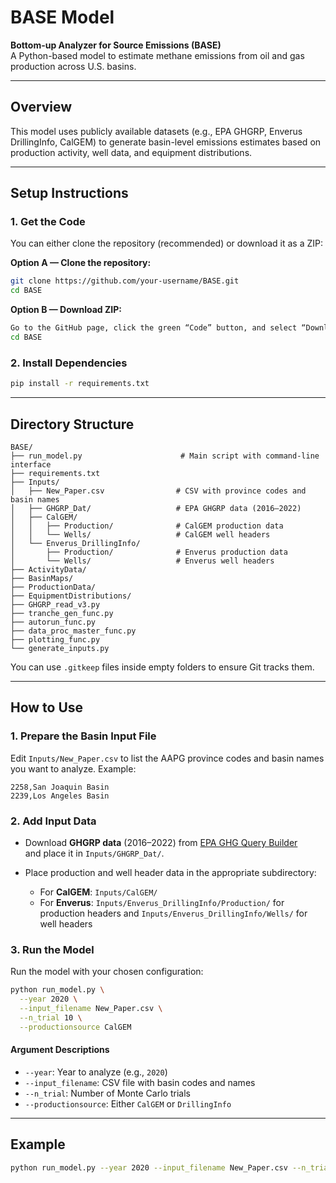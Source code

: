 # BASE Model

**Bottom-up Analyzer for Source Emissions (BASE)**  
A Python-based model to estimate methane emissions from oil and gas production across U.S. basins.

---

## Overview

This model uses publicly available datasets (e.g., EPA GHGRP, Enverus DrillingInfo, CalGEM) to generate basin-level emissions estimates based on production activity, well data, and equipment distributions.

---

## Setup Instructions
### 1. Get the Code

You can either clone the repository (recommended) or download it as a ZIP:

**Option A — Clone the repository:**

```bash
git clone https://github.com/your-username/BASE.git
cd BASE
```

**Option B — Download ZIP:**

```bash
Go to the GitHub page, click the green “Code” button, and select “Download ZIP.” Then unzip and open the folder.
cd BASE
```


### 2. Install Dependencies

```bash
pip install -r requirements.txt
```

---

## Directory Structure

```
BASE/
├── run_model.py                      # Main script with command-line interface
├── requirements.txt
├── Inputs/
│   ├── New_Paper.csv                # CSV with province codes and basin names
│   ├── GHGRP_Dat/                   # EPA GHGRP data (2016–2022)
│   ├── CalGEM/
│   │   ├── Production/              # CalGEM production data
│   │   └── Wells/                   # CalGEM well headers
│   └── Enverus_DrillingInfo/
│       ├── Production/              # Enverus production data
│       └── Wells/                   # Enverus well headers
├── ActivityData/
├── BasinMaps/
├── ProductionData/
├── EquipmentDistributions/
├── GHGRP_read_v3.py
├── tranche_gen_func.py
├── autorun_func.py
├── data_proc_master_func.py
├── plotting_func.py
└── generate_inputs.py
```

You can use `.gitkeep` files inside empty folders to ensure Git tracks them.

---

## How to Use

### 1. Prepare the Basin Input File

Edit `Inputs/New_Paper.csv` to list the AAPG province codes and basin names you want to analyze. Example:

```csv
2258,San Joaquin Basin
2239,Los Angeles Basin
```

### 2. Add Input Data

- Download **GHGRP data** (2016–2022) from [EPA GHG Query Builder](https://enviro.epa.gov/query-builder/ghg)  
  and place it in `Inputs/GHGRP_Dat/`.

- Place production and well header data in the appropriate subdirectory:
  - For **CalGEM**: `Inputs/CalGEM/`
  - For **Enverus**: `Inputs/Enverus_DrillingInfo/Production/` for production headers and `Inputs/Enverus_DrillingInfo/Wells/` for well headers

### 3. Run the Model

Run the model with your chosen configuration:

```bash
python run_model.py \
  --year 2020 \
  --input_filename New_Paper.csv \
  --n_trial 10 \
  --productionsource CalGEM
```

#### Argument Descriptions

- `--year`: Year to analyze (e.g., `2020`)
- `--input_filename`: CSV file with basin codes and names
- `--n_trial`: Number of Monte Carlo trials
- `--productionsource`: Either `CalGEM` or `DrillingInfo`

---

## Example

```bash
python run_model.py --year 2020 --input_filename New_Paper.csv --n_trial 10 --productionsource DrillingInfo
```
